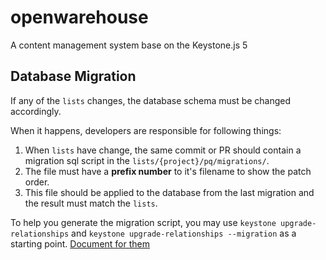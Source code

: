 # openwarehouse

A content management system base on the Keystone.js 5

## Database Migration

If any of the `lists` changes, the database schema must be changed accordingly.

When it happens, developers are responsible for following things:

1. When `lists` have change, the same commit or PR should contain a migration sql script in the `lists/{project}/pq/migrations/`.
2. The file must have a **prefix number** to it's filename to show the patch order.
3. This file should be applied to the database from the last migration and the result must match the `lists`.

To help you generate the migration script, you may use `keystone upgrade-relationships` and `keystone upgrade-relationships --migration` as a starting point. [Document for them](https://v5.keystonejs.com/guides/relationship-migration#postgresql)
